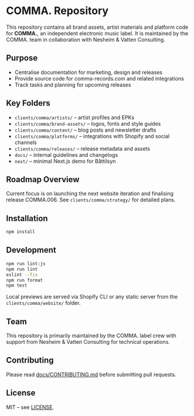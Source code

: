 # COMMA. Repository

This repository contains all brand assets, artist materials and platform code for **COMMA.**, an independent electronic music label. It is maintained by the COMMA. team in collaboration with Nesheim & Vatten Consulting.

## Purpose
- Centralise documentation for marketing, design and releases
- Provide source code for comma-records.com and related integrations
- Track tasks and planning for upcoming releases

## Key Folders
- `clients/comma/artists/` – artist profiles and EPKs
- `clients/comma/brand-assets/` – logos, fonts and style guides
- `clients/comma/content/` – blog posts and newsletter drafts
- `clients/comma/platforms/` – integrations with Shopify and social channels
- `clients/comma/releases/` – release metadata and assets
- `docs/` – internal guidelines and changelogs
- `next/` – minimal Next.js demo for Båttilsyn

## Roadmap Overview
Current focus is on launching the next website iteration and finalising release COMMA.006. See `clients/comma/strategy/` for detailed plans.

## Installation
```bash
npm install
```

## Development
```bash
npm run lint:js
npm run lint
eslint --fix
npm run format
npm test
```
Local previews are served via Shopify CLI or any static server from the `clients/comma/website/` folder.

## Team
This repository is primarily maintained by the COMMA. label crew with support from Nesheim & Vatten Consulting for technical operations.

## Contributing
Please read [docs/CONTRIBUTING.md](docs/CONTRIBUTING.md) before submitting pull requests.

## License
MIT – see [LICENSE](LICENSE).
